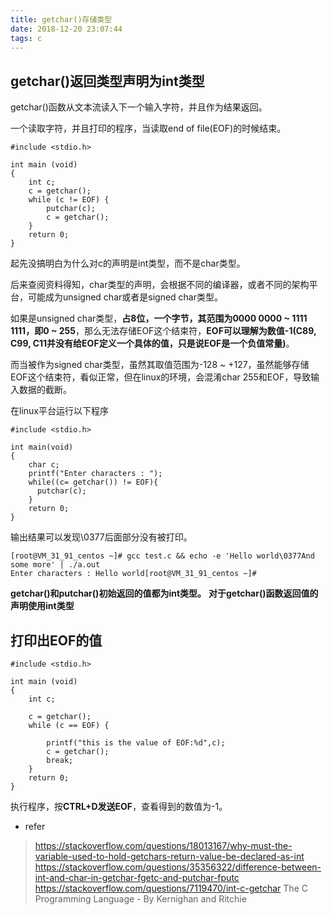 ```yaml
---
title: getchar()存储类型
date: 2018-12-20 23:07:44
tags: c
---
```


## getchar()返回类型声明为int类型

getchar()函数从文本流读入下一个输入字符，并且作为结果返回。

一个读取字符，并且打印的程序，当读取end of file(EOF)的时候结束。
```
#include <stdio.h>

int main (void)
{
    int c;
    c = getchar();
    while (c != EOF) {
        putchar(c);
        c = getchar();
    }
    return 0;
}
```

起先没搞明白为什么对c的声明是int类型，而不是char类型。

后来查阅资料得知，char类型的声明，会根据不同的编译器，或者不同的架构平台，可能成为unsigned char或者是signed char类型。

如果是unsigned char类型，**占8位，一个字节，其范围为0000 0000 ~ 1111 1111，即0 ~ 255**，那么无法存储EOF这个结束符，**EOF可以理解为数值-1(C89, C99, C11并没有给EOF定义一个具体的值，只是说EOF是一个负值常量)**。

而当被作为signed char类型，虽然其取值范围为-128 ~ +127，虽然能够存储EOF这个结束符，看似正常，但在linux的环境，会混淆char 255和EOF，导致输入数据的截断。

在linux平台运行以下程序

```
#include <stdio.h>

int main(void)
{
    char c;
    printf("Enter characters : ");
    while((c= getchar()) != EOF){
      putchar(c);
    }
    return 0;
}
```

输出结果可以发现\0377后面部分没有被打印。

```
[root@VM_31_91_centos ~]# gcc test.c && echo -e 'Hello world\0377And some more' | ./a.out
Enter characters : Hello world[root@VM_31_91_centos ~]#
```


**getchar()和putchar()初始返回的值都为int类型。**
**对于getchar()函数返回值的声明使用int类型**

## 打印出EOF的值

```
#include <stdio.h>

int main (void)
{
    int c;
    
    c = getchar();
    while (c == EOF) {
        
        printf("this is the value of EOF:%d",c);
        c = getchar();
        break;
    }
    return 0;
}
```

执行程序，按**CTRL+D发送EOF**，查看得到的数值为-1。





* refer
> https://stackoverflow.com/questions/18013167/why-must-the-variable-used-to-hold-getchars-return-value-be-declared-as-int
> https://stackoverflow.com/questions/35356322/difference-between-int-and-char-in-getchar-fgetc-and-putchar-fputc
> https://stackoverflow.com/questions/7119470/int-c-getchar
> The C Programming Language - By Kernighan and Ritchie

